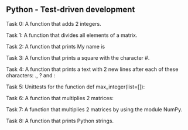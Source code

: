 ## Python - Test-driven development

Task 0: A function that adds 2 integers.

Task 1: A function that divides all elements of a matrix.

Task 2: A function that prints My name is <first name> <last name>

Task 3: A function that prints a square with the character #.

Task 4: A function that prints a text with 2 new lines after each of these characters: ., ? and :

Task 5: Unittests for the function def max_integer(list=[]):

Task 6: A function that multiplies 2 matrices:

Task 7: A function that multiplies 2 matrices by using the module NumPy.

Task 8: A function that prints Python strings.
